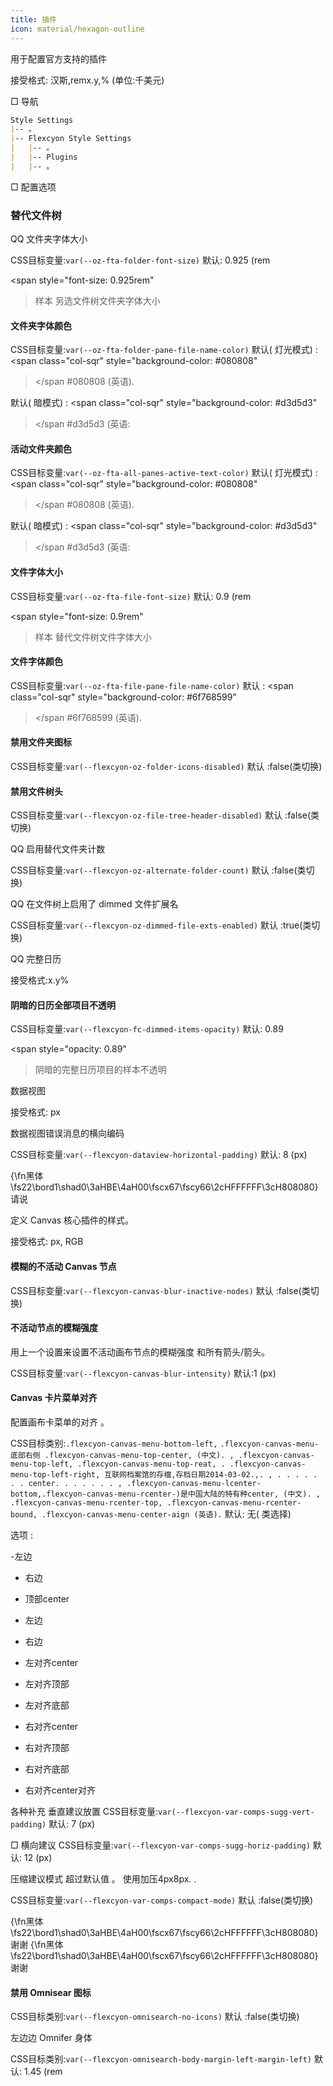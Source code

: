 ```yaml
---
title: 插件
icon: material/hexagon-outline
---
```


用于配置官方支持的插件

接受格式: 汉斯,remx.y,% (单位:千美元)

□ 导航

```md
Style Settings
|-- 。
|-- Flexcyon Style Settings
|   |-- 。
|   |-- Plugins
|   |-- 。
```

□ 配置选项

### 替代文件树

QQ 文件夹字体大小

CSS目标变量:`var(--oz-fta-folder-font-size)`
默认: 0.925 (rem

<span style="font-size: 0.925rem"
>样本 另选文件树文件夹字体大小</span>

#### 文件夹字体颜色

CSS目标变量:`var(--oz-fta-folder-pane-file-name-color)`
默认( 灯光模式) :
<span class="col-sqr" style="background-color: #080808"
></span
>#080808 (英语).

默认( 暗模式) :
<span class="col-sqr" style="background-color: #d3d5d3"
></span
>#d3d5d3 (英语:

#### 活动文件夹颜色

CSS目标变量:`var(--oz-fta-all-panes-active-text-color)`
默认( 灯光模式) :
<span class="col-sqr" style="background-color: #080808"
></span
>#080808 (英语).

默认( 暗模式) :
<span class="col-sqr" style="background-color: #d3d5d3"
></span
>#d3d5d3 (英语:

#### 文件字体大小

CSS目标变量:`var(--oz-fta-file-font-size)`
默认: 0.9 (rem

<span style="font-size: 0.9rem"
>样本 替代文件树文件字体大小</san>

#### 文件字体颜色

CSS目标变量:`var(--oz-fta-file-pane-file-name-color)`
默认 :
<span class="col-sqr" style="background-color: #6f768599"
></span
>#6f768599 (英语).

#### 禁用文件夹图标

CSS目标变量:`var(--flexcyon-oz-folder-icons-disabled)`
默认 :false(类切换)

#### 禁用文件树头

CSS目标变量:`var(--flexcyon-oz-file-tree-header-disabled)`
默认 :false(类切换)

QQ 启用替代文件夹计数

CSS目标变量:`var(--flexcyon-oz-alternate-folder-count)`
默认 :false(类切换)

QQ 在文件树上启用了 dimmed 文件扩展名

CSS目标变量:`var(--flexcyon-oz-dimmed-file-exts-enabled)`
默认 :true(类切换)

 

QQ 完整日历

接受格式:x.y%

#### 阴暗的日历全部项目不透明

CSS目标变量:`var(--flexcyon-fc-dimmed-items-opacity)`
默认: 0.89

<span style="opacity: 0.89"
>阴暗的完整日历项目的样本不透明</span>

 

数据视图

接受格式: px

数据视图错误消息的横向编码

CSS目标变量:`var(--flexcyon-dataview-horizontal-padding)`
默认: 8 (px)

 

{\fn黑体\fs22\bord1\shad0\3aHBE\4aH00\fscx67\fscy66\2cHFFFFFF\3cH808080}请说

定义 Canvas 核心插件的样式。

接受格式: px, RGB

#### 模糊的不活动 Canvas 节点

CSS目标变量:`var(--flexcyon-canvas-blur-inactive-nodes)`
默认 :false(类切换)

#### 不活动节点的模糊强度

用上一个设置来设置不活动画布节点的模糊强度
和所有箭头/箭头。

CSS目标变量:`var(--flexcyon-canvas-blur-intensity)`
默认:1 (px)

#### Canvas 卡片菜单对齐

配置画布卡菜单的对齐 。

CSS目标类别:`.flexcyon-canvas-menu-bottom-left,`
`
.flexcyon-canvas-menu-底部右侧 .flexcyon-canvas-menu-top-center, (中文).
,
.flexcyon-canvas-menu-top-left, .flexcyon-canvas-menu-top-reat, . .flexcyon-canvas-menu-top-left-right, 互联网档案馆的存檔,存档日期2014-03-02.,.
,
. . . . . . . center. . . . . . .
,
.flexcyon-canvas-menu-lcenter-bottom,.flexcyon-canvas-menu-rcenter-)是中国大陆的特有种center, (中文).
,
.flexcyon-canvas-menu-rcenter-top, .flexcyon-canvas-menu-rcenter-bound, .flexcyon-canvas-menu-center-aign (英语).
`
默认: 无( 类选择)

选项 :

-左边

- 右边

- 顶部center

- 左边

- 右边

- 左对齐center

- 左对齐顶部

- 左对齐底部

- 右对齐center

- 右对齐顶部

- 右对齐底部

- 右对齐center对齐

 

各种补充
垂直建议放置
CSS目标变量:`var(--flexcyon-var-comps-sugg-vert-padding)`
默认: 7 (px)

□ 横向建议
CSS目标变量:`var(--flexcyon-var-comps-sugg-horiz-padding)`
默认: 12 (px)

压缩建议模式
超过默认值 。 使用加压4px8px.
.

CSS目标变量:`var(--flexcyon-var-comps-compact-mode)`
默认 :false(类切换)

 
{\fn黑体\fs22\bord1\shad0\3aHBE\4aH00\fscx67\fscy66\2cHFFFFFF\3cH808080}谢谢 {\fn黑体\fs22\bord1\shad0\3aHBE\4aH00\fscx67\fscy66\2cHFFFFFF\3cH808080}谢谢

#### 禁用 Omnisear 图标

CSS目标类别:`var(--flexcyon-omnisearch-no-icons)`
默认 :false(类切换)

左边边 Omnifer 身体

CSS目标类别:`var(--flexcyon-omnisearch-body-margin-left-margin-left)`
默认: 1.45 (rem

